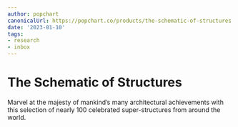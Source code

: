 ```yaml
---
author: popchart
canonicalUrl: https://popchart.co/products/the-schematic-of-structures
date: '2023-01-10'
tags:
- research
- inbox
---
```


# The Schematic of Structures

Marvel at the majesty of mankind’s many architectural achievements with this selection of nearly 100 celebrated super-structures from around the world.